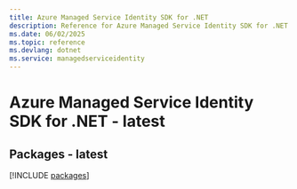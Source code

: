 ```yaml
---
title: Azure Managed Service Identity SDK for .NET
description: Reference for Azure Managed Service Identity SDK for .NET
ms.date: 06/02/2025
ms.topic: reference
ms.devlang: dotnet
ms.service: managedserviceidentity
---
```

# Azure Managed Service Identity SDK for .NET - latest
## Packages - latest
[!INCLUDE [packages](managed-service-identity-index.md)]